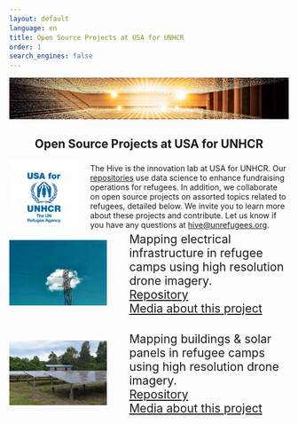 ```yaml
---
layout: default
language: en
title: Open Source Projects at USA for UNHCR
order: 1
search_engines: false
---
```


![alt text](/assets/media/generic_data_image_thin.JPG)

<h2 align="center">Open Source Projects at USA for UNHCR</h2>

<div style="display: flex; align-items: center; gap: 20px;">

  <!-- Logo Section -->
  <div style="flex: 0 0 25%;">
    <img src="assets/media/U4U_logo.png" alt="USA for UNHCR logo" style="width: 100%;">
  </div>

  <!-- Text Section -->
  <div style="flex: 1;">
    The Hive is the innovation lab at USA for UNHCR. Our 
    <a href="https://github.com/USAFORUNHCRhive">repositories</a> 
    use data science to enhance fundraising operations for refugees. In addition, we collaborate on open source projects on assorted topics related to refugees, detailed below. We invite you to learn more about these projects and contribute. Let us know if you have any questions at 
    <a href="mailto:hive@unrefugees.org">hive@unrefugees.org</a>.
  </div>

</div>


</div>

<div style="display: flex; flex-direction: column; gap: 30px;">

  <!-- First Entry -->
  <div style="display: flex; justify-content: space-between; align-items: center;">
    <div style="flex: 0 0 35%; margin-right: 20px;">
      <img src="assets/media/electricalpole.jpg" alt="electrical mapping image" style="width:100%;">
    </div>
    <div style="flex: 1; margin-left: 20px; font-size: 1.5em;">
      Mapping electrical infrastructure in refugee camps using high resolution drone imagery.  
      <br>
      <a href="https://github.com/USAFORUNHCRhive/turkana-grid-mapping">Repository</a>  
      <br>
      <a href="https://www.unrefugees.org/news/kakuma-and-kalobeyei-drone-imagery-and-machine-learning-for-better-planning-of-refugee-settlements/">Media about this project</a>
    </div>
  </div>

  <!-- Second Entry -->
  <div style="display: flex; justify-content: space-between; align-items: center;">
    <div style="flex: 0 0 35%; margin-right: 20px;">
      <img src="assets/media/solar.jpg" alt="roof mapping image" style="width:100%;">
    </div>
    <div style="flex: 1; margin-left: 20px; font-size: 1.5em;">
      Mapping buildings & solar panels in refugee camps using high resolution drone imagery.  
      <br>
      <a href="https://github.com/USAFORUNHCRhive/turkana-camp-roof-mapping">Repository</a>  
      <br>
      <a href="https://www.unrefugees.org/news/kakuma-and-kalobeyei-drone-imagery-and-machine-learning-for-better-planning-of-refugee-settlements/">Media about this project</a>
    </div>
  </div>

</div>
